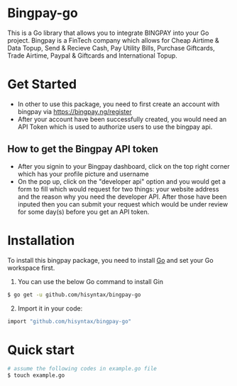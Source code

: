 # Bingpay-go
This is a Go library that allows you to integrate BINGPAY into your Go project. Bingpay is a FinTech company which allows for Cheap Airtime &amp; Data Topup, Send &amp; Recieve Cash, Pay Utility Bills, Purchase Giftcards, Trade Airtime, Paypal &amp; Giftcards and International Topup.

# Get Started
- In other to use this package, you need to first create an account with bingpay via https://bingpay.ng/register
- After your account have been successfully created, you would need an API Token which is used to authorize users to use the bingpay api.

## How to get the Bingpay API token
- After you signin to your Bingpay dashboard, click on the top right corner which has your profile picture and username
- On the pop up, click on the "developer api" option and you would get a form to fill which would request for two things: your website address and the reason why you need the developer API. After those have been inputed then you can submit your request which would be under review for some day(s) before you get an API token. 

# Installation
To install this bingpay package, you need to install [Go](https://golang.org/) and set your Go workspace first.
1. You can use the below Go command to install Gin
```sh
$ go get -u github.com/hisyntax/bingpay-go
```
2. Import it in your code:
```sh
import "github.com/hisyntax/bingpay-go"
```
# Quick start
```sh
# assume the following codes in example.go file
$ touch example.go
```